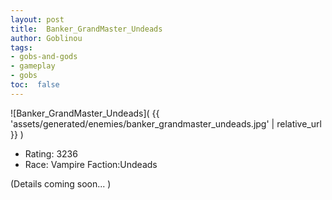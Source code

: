 ```yaml
---
layout: post
title:  Banker_GrandMaster_Undeads
author: Goblinou
tags:
- gobs-and-gods
- gameplay
- gobs
toc:  false
---
```


![Banker_GrandMaster_Undeads]( {{ 'assets/generated/enemies/banker_grandmaster_undeads.jpg' | relative_url }} )
- Rating: 3236
- Race: Vampire  Faction:Undeads

(Details coming soon... )